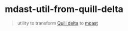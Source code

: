 # mdast-util-from-quill-delta

> utility to transform [Quill delta](https://github.com/quilljs/delta) to [mdast](https://github.com/syntax-tree/mdast)
